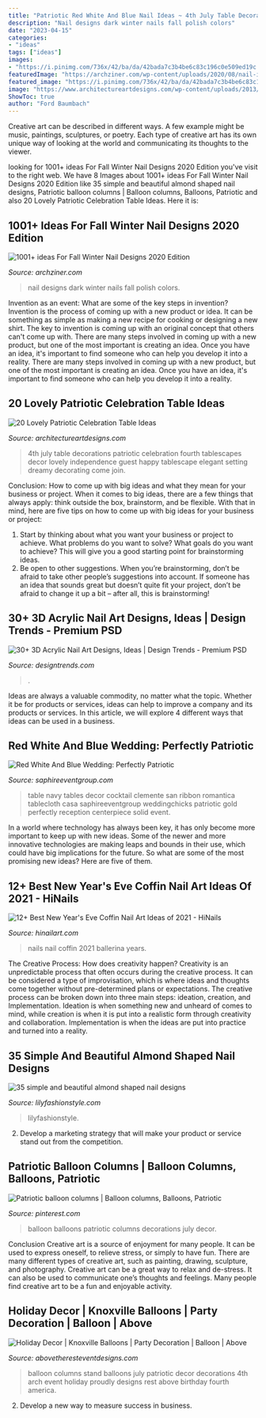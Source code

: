 ```yaml
---
title: "Patriotic Red White And Blue Nail Ideas ~ 4th July Table Decorations Patriotic Celebration Fourth Tablescapes Decor Lovely Independence Guest Happy Tablescape Elegant Setting Dreamy Decorating Come Join"
description: "Nail designs dark winter nails fall polish colors"
date: "2023-04-15"
categories:
- "ideas"
tags: ["ideas"]
images:
- "https://i.pinimg.com/736x/42/ba/da/42bada7c3b4be6c83c196c0e509ed19c.jpg"
featuredImage: "https://archziner.com/wp-content/uploads/2020/08/nail-ideas-2020-dark-blue-and-white-nail-polish-decorations-with-blue-and-white-rhinestones-on-pinky-ring-and-middle-fingers.jpg"
featured_image: "https://i.pinimg.com/736x/42/ba/da/42bada7c3b4be6c83c196c0e509ed19c.jpg"
image: "https://www.architectureartdesigns.com/wp-content/uploads/2013/06/1715.jpg"
ShowToc: true
author: "Ford Baumbach"
---
```



Creative art can be described in different ways. A few example might be music, paintings, sculptures, or poetry. Each type of creative art has its own unique way of looking at the world and communicating its thoughts to the viewer.

	

		
looking for 1001+ ideas For Fall Winter Nail Designs 2020 Edition you've visit to the right web. We have 8 Images about 1001+ ideas For Fall Winter Nail Designs 2020 Edition like 35 simple and beautiful almond shaped nail designs, Patriotic balloon columns | Balloon columns, Balloons, Patriotic and also 20 Lovely Patriotic Celebration Table Ideas. Here it is:
		
    
## 1001+ Ideas For Fall Winter Nail Designs 2020 Edition

<img loading=lazy src="https://archziner.com/wp-content/uploads/2020/08/nail-ideas-2020-dark-blue-and-white-nail-polish-decorations-with-blue-and-white-rhinestones-on-pinky-ring-and-middle-fingers.jpg" onerror="this.onerror=null;this.src='https://tse4.mm.bing.net/th?id=OIP.8ZUs49NTY7SKGSvnE4564AHaHa&amp;pid=15.1';" alt="1001+ ideas For Fall Winter Nail Designs 2020 Edition">

_Source: archziner.com_

>nail designs dark winter nails fall polish colors. 

	

Invention as an event: What are some of the key steps in invention?
Invention is the process of coming up with a new product or idea. It can be something as simple as making a new recipe for cooking or designing a new shirt. The key to invention is coming up with an original concept that others can't come up with. There are many steps involved in coming up with a new product, but one of the most important is creating an idea. Once you have an idea, it's important to find someone who can help you develop it into a reality. There are many steps involved in coming up with a new product, but one of the most important is creating an idea. Once you have an idea, it's important to find someone who can help you develop it into a reality.

    
## 20 Lovely Patriotic Celebration Table Ideas

<img loading=lazy src="https://www.architectureartdesigns.com/wp-content/uploads/2013/06/1715.jpg" onerror="this.onerror=null;this.src='https://tse2.mm.bing.net/th?id=OIP.zKPi3WqJcrQDHKSWxQepdQHaKq&amp;pid=15.1';" alt="20 Lovely Patriotic Celebration Table Ideas">

_Source: architectureartdesigns.com_

>4th july table decorations patriotic celebration fourth tablescapes decor lovely independence guest happy tablescape elegant setting dreamy decorating come join. 

	

Conclusion: How to come up with big ideas and what they mean for your business or project.
When it comes to big ideas, there are a few things that always apply: think outside the box, brainstorm, and be flexible. With that in mind, here are five tips on how to come up with big ideas for your business or project: 
1. Start by thinking about what you want your business or project to achieve. What problems do you want to solve? What goals do you want to achieve? This will give you a good starting point for brainstorming ideas. 
2. Be open to other suggestions. When you’re brainstorming, don’t be afraid to take other people’s suggestions into account. If someone has an idea that sounds great but doesn’t quite fit your project, don’t be afraid to change it up a bit – after all, this is brainstorming! 

    
## 30+ 3D Acrylic Nail Art Designs, Ideas | Design Trends - Premium PSD

<img loading=lazy src="https://images.designtrends.com/wp-content/uploads/2016/04/01062038/Awesome-Acrylic-Nail-Art-Pattern.jpg" onerror="this.onerror=null;this.src='https://tse4.mm.bing.net/th?id=OIP.JnJEm3OkLg0JqLqsUiKTSAHaHa&amp;pid=15.1';" alt="30+ 3D Acrylic Nail Art Designs, Ideas | Design Trends - Premium PSD">

_Source: designtrends.com_

>. 

	

Ideas are always a valuable commodity, no matter what the topic. Whether it be for products or services, ideas can help to improve a company and its products or services. In this article, we will explore 4 different ways that ideas can be used in a business.

    
## Red White And Blue Wedding: Perfectly Patriotic

<img loading=lazy src="http://www.saphireeventgroup.com/wp-content/uploads/files/3514/4122/5514/red_white_and_blue_wedding_8.jpg" onerror="this.onerror=null;this.src='https://tse1.mm.bing.net/th?id=OIP.NwZ0E2Thlsoeh7j0AKp7cQAAAA&amp;pid=15.1';" alt="Red White And Blue Wedding: Perfectly Patriotic">

_Source: saphireeventgroup.com_

>table navy tables decor cocktail clemente san ribbon romantica tablecloth casa saphireeventgroup weddingchicks patriotic gold perfectly reception centerpiece solid event. 

	

In a world where technology has always been key, it has only become more important to keep up with new ideas. Some of the newer and more innovative technologies are making leaps and bounds in their use, which could have big implications for the future. So what are some of the most promising new ideas? Here are five of them.

    
## 12+ Best New Year&#039;s Eve Coffin Nail Art Ideas Of 2021 - HiNails

<img loading=lazy src="https://hinailart.com/wp-content/uploads/2020/12/ballerina-nails-colors-gold-foil-white.jpg" onerror="this.onerror=null;this.src='https://tse1.mm.bing.net/th?id=OIP.6YBYSKvgdHUJ0EAx2EJuMgHaHa&amp;pid=15.1';" alt="12+ Best New Year&#039;s Eve Coffin Nail Art Ideas of 2021 - HiNails">

_Source: hinailart.com_

>nails nail coffin 2021 ballerina years. 

	

The Creative Process: How does creativity happen?
Creativity is an unpredictable process that often occurs during the creative process. It can be considered a type of improvisation, which is where ideas and thoughts come together without pre-determined plans or expectations. The creative process can be broken down into three main steps: ideation, creation, and Implementation. Ideation is when something new and unheard of comes to mind, while creation is when it is put into a realistic form through creativity and collaboration. Implementation is when the ideas are put into practice and turned into a reality.

    
## 35 Simple And Beautiful Almond Shaped Nail Designs

<img loading=lazy src="https://lilyfashionstyle.com/wp-content/uploads/2021/04/31-5-768x1152.jpg" onerror="this.onerror=null;this.src='https://tse2.mm.bing.net/th?id=OIP.z0zP5cK2UUflcOSa590GmQHaLH&amp;pid=15.1';" alt="35 simple and beautiful almond shaped nail designs">

_Source: lilyfashionstyle.com_

>lilyfashionstyle. 

	

2. Develop a marketing strategy that will make your product or service stand out from the competition.

    
## Patriotic Balloon Columns | Balloon Columns, Balloons, Patriotic

<img loading=lazy src="https://i.pinimg.com/736x/42/ba/da/42bada7c3b4be6c83c196c0e509ed19c.jpg" onerror="this.onerror=null;this.src='https://tse3.mm.bing.net/th?id=OIP.2Lov2irDZwsPd4EiP7CAcAHaJ3&amp;pid=15.1';" alt="Patriotic balloon columns | Balloon columns, Balloons, Patriotic">

_Source: pinterest.com_

>balloon balloons patriotic columns decorations july decor. 

	

Conclusion
Creative art is a source of enjoyment for many people. It can be used to express oneself, to relieve stress, or simply to have fun. There are many different types of creative art, such as painting, drawing, sculpture, and photography.
Creative art can be a great way to relax and de-stress. It can also be used to communicate one’s thoughts and feelings. Many people find creative art to be a fun and enjoyable activity.

    
## Holiday Decor | Knoxville Balloons | Party Decoration | Balloon | Above

<img loading=lazy src="https://i1.wp.com/www.abovetheresteventdesigns.com/wp-content/uploads/Alumni-1.jpg" onerror="this.onerror=null;this.src='https://tse2.mm.bing.net/th?id=OIP.As3ZBlcMevFEdQ0AP9VSiQHaJ4&amp;pid=15.1';" alt="Holiday Decor | Knoxville Balloons | Party Decoration | Balloon | Above">

_Source: abovetheresteventdesigns.com_

>balloon columns stand balloons july patriotic decor decorations 4th arch event holiday proudly designs rest above birthday fourth america. 

	

2. Develop a new way to measure success in business.

